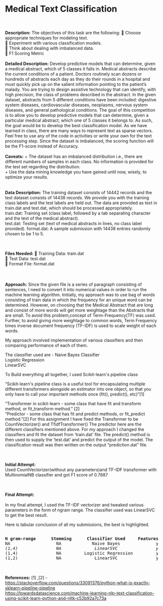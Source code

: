<h1>Medical Text Classification</h1>
<br><br>
<b>Description:</b>
The objectives of this task are the following:
 Choose appropriate techniques for modeling text. <br>
 Experiment with various classification models.<br>
 Think about dealing with imbalanced data.<br>
 F1 Scoring Metric<br>


<br>
<b>Detailed Description:</b>
Develop predictive models that can determine, given a medical abstract, which of 5 classes it falls in.
Medical abstracts describe the current conditions of a patient. Doctors routinely scan dozens or hundreds of abstracts each day as they do their rounds in a hospital and must quickly pick up on the salient information pointing to the patient’s malady. You are trying to design assistive technology that can identify, with high precision, the class of problems described in the abstract. In the given dataset, abstracts from 5 different conditions have been included: digestive system diseases, cardiovascular diseases, neoplasms, nervous system diseases, and general pathological conditions.
The goal of this competition is to allow you to develop predictive models that can determine, given a particular medical abstract, which one of 5 classes it belongs to. As such, the goal would be to develop the best classification model.
As we have learned in class, there are many ways to represent text as sparse vectors. Feel free to use any of the code in activities or write your own for the text processing step.
Since the dataset is imbalanced, the scoring function will be the F1-score instead of Accuracy.
<br><br>      
<b>Caveats:</b>
+ The dataset has an imbalanced distribution i.e., there are different numbers of samples in each class. No information is provided for the test set regarding the distribution.<br>
+ Use the data mining knowledge you have gained until now, wisely, to optimize your results.<br>
<br><br>
<b>Data Description:</b>
The training dataset consists of 14442 records and the test dataset consists of 14438 records. We provide you with the training class labels and the test labels are held out. The data are provided as text in train.dat and test.dat, which should be processed appropriately.
<br>
train.dat: Training set (class label, followed by a tab separating character and the text of the medical abstract).<br>
test.dat: Testing set (text of medical abstracts in lines, no class label provided). format.dat: A sample submission with 14438 entries randomly chosen to be 1 to 5.<br>
<br><br>

<b>Files Needed: </b>
 Training Data: train.dat <br>
 Test Data: test.dat<br>
 Format File: format.dat<br>
<br>
<br>					
<b>Approach:</b>
Since the given file is a series of paragraph consisting of sentences, I need to convert it into numerical values in order to run the machine learning algorithm. Initially, my approach was to use bag of words consisting of train data in which the frequency for an unique word can be determined. However, on choosing that the Medical Abstract that are long and consist of more words will get more weightage than the Abstracts that are small. To avoid this problem,concept of Term-Frequency(TF) was used. Further, to avoid giving more weightage to common words, Term Frequency times inverse document frequency (TF-IDF) is used to scale weight of each words.<br>

My approach involved implementation of various classifiers and then comparing performance of each of them.<br>

The classifier used are - 
Naive Bayes Classifier<br>
Logistic Regression<br>
LinearSVC<br>

To Build everything all together, I used Scikit-learn's pipeline class<br>

“Scikit-learn's pipeline class is a useful tool for encapsulating multiple different transformers alongside an estimator into one object, so that you only have to call your important methods once (fit(), predict(), etc)”[1]<br>

“Transformer in scikit-learn - some class that have fit and transform method, or fit_transform method.” [2]<br>
“Predictor - some class that has fit and predict methods, or fit_predict method.”[2]
For this assignment I have fixed the Transformer to be CountVectorizer() and TfidfTransformer()	
The predictor here are the different classifiers mentioned above. 
For my approach I changed the classifiers and fit the dataset from ‘train.dat’ file.
The predict() method is then used to supply the ‘test.dat’ and predict the output of the model.	
The classification result was then written on the output “prediction.dat” file.
					
<br><br>
<b>Initial Attempt:</b><br>
Used CountVectorizer(without any parameters)and TF-IDF transformer with MultinomialNB classifier and got F1 score of 0.7887
					
<br><br>
<b>Final Attempt:</b><br>	
In my final attempt, I used the TF-IDF vectorizer and tweaked various parameters in the form of ngram range. The classifier used was LinearSVC to get the best result.<br>
				
Here is tabular conclusion of all my submissions, the best is highlighted.<br>		
<pre>	
<b>N gram-range      Stemming      Classifier Used     Features Extracted      F1 - Score</b>
NA                  NA            Naive Bayes              yes                0.7887
<i>(1,4)               NA             LinearSVC               yes                0.7935</i>
(1,4)               NA         Logistic Regression         yes                0.7686
(1,2)               NA             LinearSVC               yes                0.7312
</pre>
<br><br>
<b>References:</b>
[1] ,[2] - https://stackoverflow.com/questions/33091376/python-what-is-exactly-sklearn-pipeline-pipeline<br>
https://towardsdatascience.com/machine-learning-nlp-text-classification-using-scikit-learn-python-and-nltk-c52b92a7c73a

